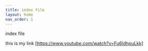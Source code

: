 ```yaml
---
title: index file
layout: home
nav_order: 1
---
```


index file

this is my link [https://www.youtube.com/watch?v=Fu6IdhpuLkk]